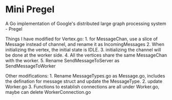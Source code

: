 # Mini Pregel


A Go implementation of Google's distributed large graph processing system - Pregel

Things I have modified for Vertex.go:
	1. for MessageChan, use a slice of Message instead of channel, and rename it as IncomingMessages
	2. When initializing the vertex, the initial state is IDLE. 
	3. initializing the channel will be done at the worker side.
	4. All the vertices share the same MessageChan with the worker.
	5. Rename SendMessageToServer as SendMessageToWorker

Other modifications:
    1. Rename MessageTypes.go as Message.go, includes the defination for message struct and update the MessageType.
    2. update Worker.go
    3. Functions to establish connections are all under Worker.go, maybe can delete WorkerConnection.go
